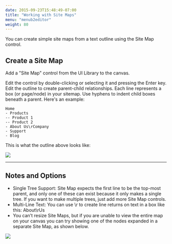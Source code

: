 ```yaml
---
date: 2015-09-23T15:48:49-07:00
title: "Working with Site Maps"
menu: "menub2editor"
weight: 80
---
```


You can create simple site maps from a text outline using the Site Map control.

## Create a Site Map

Add a "Site Map" control from the UI Library to the canvas.

Edit the control by double-clicking or selecting it and pressing the Enter key. Edit the outline to create parent-child relationships. Each line represents a box (or page/node) in your sitemap. Use hyphens to indent child boxes beneath a parent. Here's an example:

	Home
	- Products
	-- Product 1
	-- Product 2
	- About Us\rCompany
	- Support
	- Blog

This is what the outline above looks like:

![](https://media.balsamiq.com/img/support/docs/m4d/sitemap.png)

* * *

## Notes and Options

*   Single Tree Support: Site Map expects the first line to be the top-most parent, and only one of these can exist because it only makes a single tree. If you want to make multiple trees, just add more Site Map controls.
*   Multi-Line Text: You can use \r to create line returns on text in a box like this: About\rUs
*   You can’t resize Site Maps, but if you are unable to view the entire map on your canvas you can try showing one of the nodes expanded in a separate Site Map, as shown below.

![](https://media.balsamiq.com/img/support/docs/m4d/sitemap-split.png)
